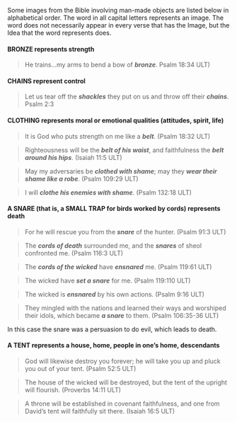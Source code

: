 

Some images from the Bible involving man-made objects are listed below in alphabetical order. The word in all capital letters represents an image. The word does not necessarily appear in every verse that has the Image, but the Idea that the word represents does.

#### BRONZE represents strength

> He trains…my arms to bend a bow of ***bronze***. Psalm 18:34 ULT)


#### CHAINS represent control

> Let us tear off the ***shackles*** they put on us and throw off their ***chains***. Psalm 2:3


#### CLOTHING represents moral or emotional qualities (attitudes, spirit, life)

> It is God who puts strength on me like a ***belt***. (Psalm 18:32 ULT)
  
> Righteousness will be the ***belt of his waist***, and faithfulness the ***belt around his hips***. (Isaiah 11:5 ULT) 
  
> May my adversaries be ***clothed with shame***; may they ***wear their shame like a robe***. (Psalm 109:29 ULT)
  
> I will ***clothe his enemies with shame***. (Psalm 132:18 ULT)


#### A SNARE (that is, a SMALL TRAP for birds worked by cords) represents death

> For he will rescue you from the ***snare*** of the hunter.  (Psalm 91:3 ULT)
  
> The ***cords of death*** surrounded me, and the ***snares*** of sheol confronted me. (Psalm 116:3 ULT) 
  
> The ***cords of the wicked*** have ***ensnared*** me. (Psalm 119:61 ULT)
  
> The wicked have ***set a snare*** for me.  (Psalm 119:110 ULT) 
  
> The wicked is ***ensnared*** by his own actions. (Psalm 9:16 ULT)
  
> They mingled with the nations and learned their ways and worshiped their idols, which became ***a snare*** to them. (Psalm 106:35-36 ULT)

In this case the snare was a persuasion to do evil, which leads to death.

#### A TENT represents a house, home, people in one’s home, descendants

> God will likewise destroy you forever; he will take you up and pluck you out of your tent. (Psalm 52:5 ULT)
  
> The house of the wicked will be destroyed, but the tent of the upright will flourish. (Proverbs 14:11 ULT)
  
> A throne will be established in covenant faithfulness, and one from David’s tent will faithfully sit there. (Isaiah 16:5 ULT)
